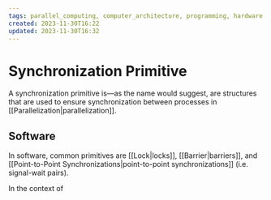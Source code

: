 ```yaml
---
tags: parallel_computing, computer_architecture, programming, hardware
created: 2023-11-30T16:22
updated: 2023-11-30T16:32
---
```


# Synchronization Primitive

A synchronization primitive is—as the name would suggest, are structures that are used to ensure synchronization between processes in [[Parallelization|parallelization]].

## Software

In software, common primitives are [[Lock|locks]], [[Barrier|barriers]], and [[Point-to-Point Synchronizations|point-to-point synchronizations]] (i.e. signal-wait pairs).

In the context of 